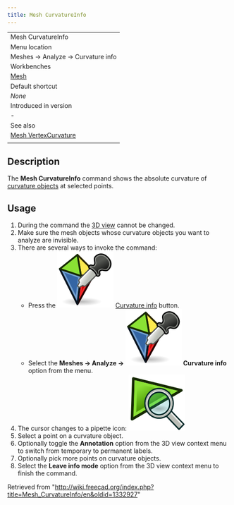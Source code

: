 ```yaml
---
title: Mesh CurvatureInfo
---
```


|                                                                      |
| -------------------------------------------------------------------- |
| Mesh CurvatureInfo                                                   |
| Menu location                                                        |
| Meshes → Analyze → Curvature info                                    |
| Workbenches                                                          |
| [Mesh](/Mesh_Workbench "Mesh Workbench")                             |
| Default shortcut                                                     |
| _None_                                                               |
| Introduced in version                                                |
| -                                                                    |
| See also                                                             |
| [Mesh VertexCurvature](/Mesh_VertexCurvature "Mesh VertexCurvature") |
|                                                                      |

## Description

The **Mesh CurvatureInfo** command shows the absolute curvature of [curvature objects](/Mesh_VertexCurvature "Mesh VertexCurvature") at selected points.

## Usage

1. During the command the [3D view](/3D_view "3D view") cannot be changed.
2. Make sure the mesh objects whose curvature objects you want to analyze are invisible.
3. There are several ways to invoke the command:
   - Press the ![](/src/assets/images/Mesh_CurvatureInfo.svg) [Curvature info](/Mesh_CurvatureInfo "Mesh CurvatureInfo") button.
   - Select the **Meshes → Analyze → ![](/src/assets/images/Mesh_CurvatureInfo.svg) Curvature info** option from the menu.
4. The cursor changes to a pipette icon: ![](/src/assets/images/Mesh_EvaluateFacet.svg)
5. Select a point on a curvature object.
6. Optionally toggle the **Annotation** option from the 3D view context menu to switch from temporary to permanent labels.
7. Optionally pick more points on curvature objects.
8. Select the **Leave info mode** option from the 3D view context menu to finish the command.

Retrieved from "<http://wiki.freecad.org/index.php?title=Mesh_CurvatureInfo/en&oldid=1332927>"
